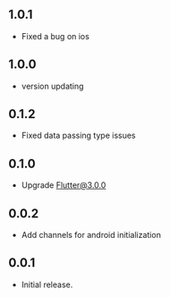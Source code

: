 ## 1.0.1

* Fixed a bug on ios

## 1.0.0

* version updating

## 0.1.2

* Fixed data passing type issues

## 0.1.0

* Upgrade Flutter@3.0.0

## 0.0.2

* Add channels for android initialization

## 0.0.1

* Initial release.
